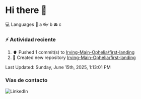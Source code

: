 # Hi there 👋

:computer: Languages
:pencil: a
:eyeglasses: b
:oncoming_automobile: c

### :zap: Actividad reciente
<!--RECENT_ACTIVITY:start-->
1. ⬆️ Pushed 1 commit(s) to [Irving-Main-Ophelia/first-landing](https://github.com/Irving-Main-Ophelia/first-landing)<br>
2. 📔 Created new repository [Irving-Main-Ophelia/first-landing](https://github.com/Irving-Main-Ophelia/first-landing)<br>
<!--RECENT_ACTIVITY:end-->
<!--RECENT_ACTIVITY:last_update-->
Last Updated: Sunday, June 15th, 2025, 1:13:01 PM
<!--RECENT_ACTIVITY:last_update_end-->

### Vías de contacto

![LinkedIn](https://www.linkedin.com/in/irving-hernández-226846205/)
